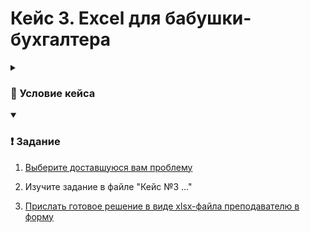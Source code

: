 # Кейс 3. Excel для бабушки-бухгалтера

<details>
  <summary><h3>📖 Условие кейса</h3></summary>

  ...

  <!-- <details>  -->
    <!-- <summary>примерно так</summary> -->

    <!-- ![granny](./img/1455049433176758864.gif) -->

  <!-- </details> -->

  <!-- Вы, как самый молодой и продвинутый (по мнению ее мнению) сотрудник, заявляете [о невероятных навыках владения Microsoft Excel](https://youtu.be/kOO31qFmi9A?si=4kwyK7GQj8afzCx3&t=62) -->
 
</details>

<details open> 
  <summary><h3>❗ Задание</h3></summary>

  1. [Выберите доставшуюся вам проблему](https://docs.google.com/spreadsheets/d/1NA14YElz6Jfmcqx8Wv3Jef1nThxuUeKgljbuVWBeqfk/edit?usp=sharing)

  2. Изучите задание в файле "Кейс №3 ..."

  3. [Прислать готовое решение в виде xlsx-файла преподавателю в форму](https://forms.yandex.ru/cloud/670a35fc068ff035a01d7046/)
</details>